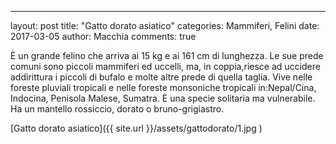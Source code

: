 
---
layout: post
title:  "Gatto dorato asiatico"
categories: Mammiferi, Felini
date: 2017-03-05
author: Macchia
comments: true

È un grande felino che arriva ai 15 kg e ai 161 cm di lunghezza.
Le sue prede comuni sono piccoli mammiferi ed uccelli, ma, in coppia,riesce ad uccidere addirittura i piccoli di bufalo e molte altre prede di quella taglia.
Vive nelle foreste pluviali tropicali e nelle foreste monsoniche tropicali in:Nepal/Cina, Indocina, Penisola Malese, Sumatra.
È una specie solitaria ma vulnerabile.
Ha un mantello rossiccio, dorato o bruno-grigiastro.

[Gatto dorato asiatico]({{ site.url }}/assets/gattodorato/1.jpg )

